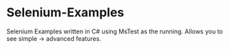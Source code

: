 # Selenium-Examples
Selenium Examples written in C# using MsTest as the running.  Allows you to see simple -> advanced features.

